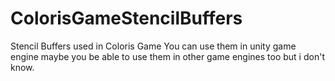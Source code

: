 # ColorisGameStencilBuffers
Stencil Buffers used in Coloris Game
You can use them in unity game engine maybe you be able to use them in other game engines too but i don't know.
